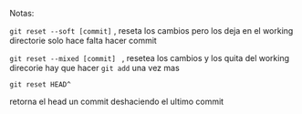 Notas:

```git reset --soft [commit]``` , reseta los cambios pero los deja en el working directorie solo hace falta hacer commit 

```git reset --mixed [commit] ``` , resetea los cambios y los quita del working direcorie hay que hacer ```git add``` una vez mas


```
git reset HEAD^
```
retorna el head un commit deshaciendo el ultimo commit 